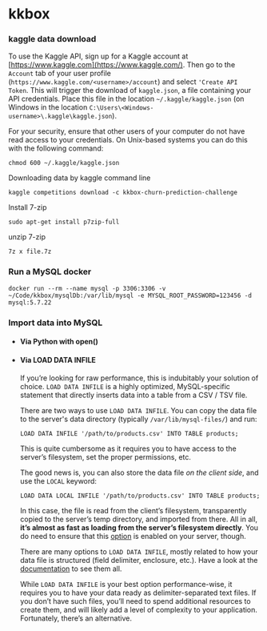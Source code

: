 # kkbox

### kaggle data download

To use the Kaggle API, sign up for a Kaggle account at [https://www.kaggle.com](https://www.kaggle.com/). Then go to the `Account` tab of your user profile (`https://www.kaggle.com/<username>/account`) and select `'Create API Token`. This will trigger the download of `kaggle.json`, a file containing your API credentials. Place this file in the location `~/.kaggle/kaggle.json` (on Windows in the location `C:\Users\<Windows-username>\.kaggle\kaggle.json`). 

For your security, ensure that other users of your computer do not have read access to your credentials. On Unix-based systems you can do this with the following command:

`chmod 600 ~/.kaggle/kaggle.json`

Downloading data by kaggle command line

`kaggle competitions download -c kkbox-churn-prediction-challenge `

Install 7-zip

`sudo apt-get install p7zip-full`

unzip 7-zip

`7z x file.7z`



### Run a MySQL docker

`docker run --rm --name mysql -p 3306:3306 -v ~/Code/kkbox/mysqlDb:/var/lib/mysql -e MYSQL_ROOT_PASSWORD=123456 -d mysql:5.7.22`







### Import data into MySQL

- #### Via Python with open()

   

- #### Via LOAD DATA INFILE

  If you’re looking for raw performance, this is indubitably your solution of choice. `LOAD DATA INFILE` is a highly optimized, MySQL-specific statement that directly inserts data into a table from a CSV / TSV file.

  There are two ways to use `LOAD DATA INFILE`. You can copy the data file to the server's data directory (typically `/var/lib/mysql-files/`) and run:

  ```
  LOAD DATA INFILE '/path/to/products.csv' INTO TABLE products;
  ```

  This is quite cumbersome as it requires you to have access to the server’s filesystem, set the proper permissions, etc.

  The good news is, you can also store the data file *on the client side*, and use the `LOCAL` keyword:

  ```
  LOAD DATA LOCAL INFILE '/path/to/products.csv' INTO TABLE products;
  ```

  In this case, the file is read from the client’s filesystem, transparently copied to the server’s temp directory, and imported from there. All in all, **it’s almost as fast as loading from the server’s filesystem directly**. You do need to ensure that this [option](https://dev.mysql.com/doc/refman/5.7/en/server-system-variables.html#sysvar_local_infile) is enabled on your server, though.

  There are many options to `LOAD DATA INFILE`, mostly related to how your data file is structured (field delimiter, enclosure, etc.). Have a look at the [documentation](https://dev.mysql.com/doc/refman/5.7/en/load-data.html) to see them all.

  While `LOAD DATA INFILE` is your best option performance-wise, it requires you to have your data ready as delimiter-separated text files. If you don’t have such files, you’ll need to spend additional resources to create them, and will likely add a level of complexity to your application. Fortunately, there’s an alternative.

